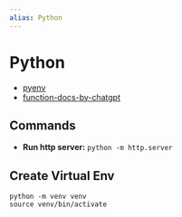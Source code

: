 ```yaml
---
alias: Python
---
```

# Python

- [pyenv](pyenv.md)
- [function-docs-by-chatgpt](function-docs-by-chatgpt.md)

## Commands

-  **Run http server:** `python -m http.server`


## Create Virtual Env

```shell
python -m venv venv
source venv/bin/activate
```